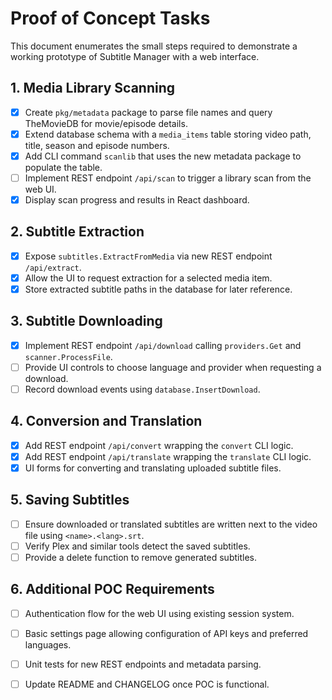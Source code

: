 # Proof of Concept Tasks

This document enumerates the small steps required to demonstrate a working prototype of Subtitle Manager with a web interface.

## 1. Media Library Scanning
- [x] Create `pkg/metadata` package to parse file names and query TheMovieDB for movie/episode details.
- [x] Extend database schema with a `media_items` table storing video path, title, season and episode numbers.
- [x] Add CLI command `scanlib` that uses the new metadata package to populate the table.
- [ ] Implement REST endpoint `/api/scan` to trigger a library scan from the web UI.
- [x] Display scan progress and results in React dashboard.

## 2. Subtitle Extraction
- [x] Expose `subtitles.ExtractFromMedia` via new REST endpoint `/api/extract`.
- [x] Allow the UI to request extraction for a selected media item.
- [x] Store extracted subtitle paths in the database for later reference.

## 3. Subtitle Downloading
 - [x] Implement REST endpoint `/api/download` calling `providers.Get` and `scanner.ProcessFile`.
- [ ] Provide UI controls to choose language and provider when requesting a download.
- [ ] Record download events using `database.InsertDownload`.

## 4. Conversion and Translation
- [x] Add REST endpoint `/api/convert` wrapping the `convert` CLI logic.
- [x] Add REST endpoint `/api/translate` wrapping the `translate` CLI logic.
- [x] UI forms for converting and translating uploaded subtitle files.

## 5. Saving Subtitles
- [ ] Ensure downloaded or translated subtitles are written next to the video file using `<name>.<lang>.srt`.
- [ ] Verify Plex and similar tools detect the saved subtitles.
- [ ] Provide a delete function to remove generated subtitles.

## 6. Additional POC Requirements
- [ ] Authentication flow for the web UI using existing session system.
- [ ] Basic settings page allowing configuration of API keys and preferred languages.
- [ ] Unit tests for new REST endpoints and metadata parsing.
- [ ] Update README and CHANGELOG once POC is functional.

